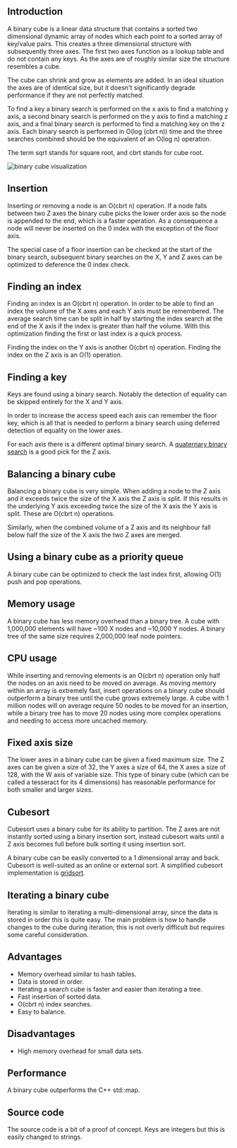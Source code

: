 Introduction
------------
A binary cube is a linear data structure that contains a sorted two dimensional dynamic array of nodes which each point to a sorted array of key/value pairs. This creates a three dimensional structure with subsequently three axes. The first two axes function as a lookup table and do not contain any keys. As the axes are of roughly similar size the structure resembles a cube.

The cube can shrink and grow as elements are added. In an ideal situation the axes are of identical size, but it doesn't significantly degrade performance if they are not perfectly matched.

To find a key a binary search is performed on the x axis to find a matching y axis, a second binary search is performed on the y axis to find a matching z axis, and a final binary search is performed to find a matching key on the z axis. Each binary search is performed in O(log (cbrt n)) time and the three searches combined should be the equivalent of an O(log n) operation.

The term sqrt stands for square root, and cbrt stands for cube root.

![binary cube visualization](https://github.com/scandum/binary_cube/blob/main/binary_cube1.png)

Insertion
---------
Inserting or removing a node is an O(cbrt n) operation. If a node falls between two Z axes the binary cube picks the lower order axis so the node is appended to the end, which is a faster operation. As a consequence a node will never be inserted on the 0 index with the exception of the floor axis.

The special case of a floor insertion can be checked at the start of the binary search, subsequent binary searches on the X, Y and Z axes can be optimized to deference the 0 index check.

Finding an index
----------------
Finding an index is an O(cbrt n) operation. In order to be able to find an index the volume of the X axes and each Y axis must be remembered. The average search time can be split in half by starting the index search at the end of the X axis if the index is greater than half the volume. With this optimization finding the first or last index is a quick process.

Finding the index on the Y axis is another O(cbrt n) operation. Finding the index on the Z axis is an O(1) operation.

Finding a key
-------------
Keys are found using a binary search. Notably the detection of equality can be skipped entirely for the X and Y axis.

In order to increase the access speed each axis can remember the floor key, which is all that is needed to perform a binary search using deferred detection of equality on the lower axes.

For each axis there is a different optimal binary search. A [quaternary binary search](https://github.com/scandum/binary_search) is a good pick for the Z axis.

Balancing a binary cube
-----------------------
Balancing a binary cube is very simple. When adding a node to the Z axis and it exceeds twice the size of the X axis the Z axis is split. If this results in the underlying Y axis exceeding twice the size of the X axis the Y axis is split. These are O(cbrt n) operations.

Similarly, when the combined volume of a Z axis and its neighbour fall below half the size of the X axis the two Z axes are merged.

Using a binary cube as a priority queue
---------------------------------------
A binary cube can be optimized to check the last index first, allowing O(1) push and pop operations.

Memory usage
------------
A binary cube has less memory overhead than a binary tree. A cube with 1,000,000 elements will have ~100 X nodes and ~10,000 Y nodes. A binary tree of the same size requires 2,000,000 leaf node pointers.

CPU usage
---------
While inserting and removing elements is an O(cbrt n) operation only half the nodes on an axis need to be moved on average. As moving memory within an array is extremely fast, insert operations on a binary cube should outperform a binary tree until the cube grows extremely large. A cube with 1 million nodes will on average require 50 nodes to be moved for an insertion, while a binary tree has to move 20 nodes using more complex operations and needing to access more uncached memory.

Fixed axis size
---------------
The lower axes in a binary cube can be given a fixed maximum size. The Z axes can be given a size of 32, the Y axes a size of 64, the X axes a size of 128, with the W axis of variable size. This type of binary cube (which can be called a tesseract for its 4 dimensions) has reasonable performance for both smaller and larger sizes.

Cubesort
--------
Cubesort uses a binary cube for its ability to partition. The Z axes are not instantly sorted using a binary insertion sort, instead cubesort waits until a Z axis becomes full before bulk sorting it using insertion sort.

A binary cube can be easily converted to a 1 dimensional array and back. Cubesort is well-suited as an online or external sort. A simplified cubesort implementation is [gridsort](https://github.com/scandum/gridsort).

Iterating a binary cube
-----------------------
Iterating is similar to iterating a multi-dimensional array, since the data is stored in order this is quite easy. The main problem is how to handle changes to the cube during iteration; this is not overly difficult but requires some careful consideration.

Advantages
----------
* Memory overhead similar to hash tables.
* Data is stored in order.
* Iterating a search cube is faster and easier than iterating a tree.
* Fast insertion of sorted data.
* O(cbrt n) index searches.
* Easy to balance.

Disadvantages
-------------
* High memory overhead for small data sets.

Performance
-----------
A binary cube outperforms the C++ std::map.

Source code
-----------
The source code is a bit of a proof of concept. Keys are integers but this is easily changed to strings. 

